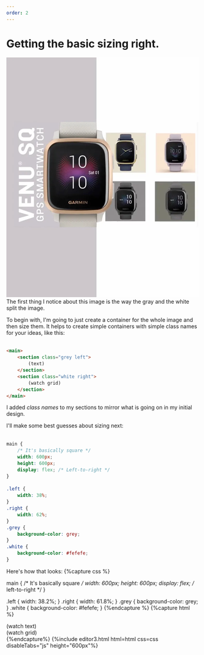 ```yaml
---
order: 2
---
```


# Getting the basic sizing right.

![Watch layout](../../assets/images/garmin-ad.webp)
The first thing I notice about this image is the way the gray and the white split the image.

To begin with, I'm going to just create a container for the whole image and then size them. It helps to create simple containers with simple class names for your ideas, like this:

```html

<main>
    <section class="grey left">
        (text)
    </section>
    <section class="white right">
        (watch grid)
    </section>
</main>
```

I added *class names* to my sections to mirror what is going on in my initial design.

I'll make some best guesses about sizing next:

```css

main {
    /* It's basically square */
    width: 600px;
    height: 600px; 
    display: flex; /* Left-to-right */
}

.left {
    width: 38%;
}
.right {
    width: 62%;
}
.grey {
    background-color: grey;
}
.white {
    background-color: #fefefe;
}
```

Here's how that looks:
{%capture css %}

main {
    /* It's basically square */
    width: 600px;
    height: 600px; 
    display: flex; /* left-to-right */
}

.left {
    width: 38.2%;
}
.right {
    width: 61.8%;
}
.grey {
    background-color: grey;
}
.white {
    background-color: #fefefe;
}
{%endcapture %}
{%capture html %}
<main>
    <section class="grey left">
    (watch text)
    </section>
    <section class="white right">
    (watch grid)
    </section>
</main>
{%endcapture%}
{%include editor3.html html=html css=css disableTabs="js" height="600px"%}


